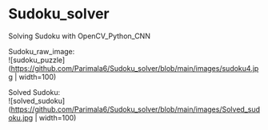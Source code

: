# Sudoku_solver

Solving Sudoku with OpenCV_Python_CNN  

Sudoku_raw_image:  
![sudoku_puzzle](https://github.com/Parimala6/Sudoku_solver/blob/main/images/sudoku4.jpg | width=100)

Solved Sudoku:  
![solved_sudoku](https://github.com/Parimala6/Sudoku_solver/blob/main/images/Solved_sudoku.jpg | width=100)


